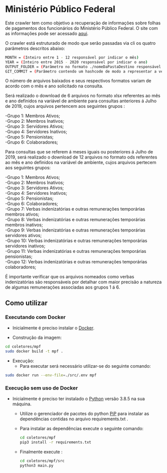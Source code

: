 # Ministério Público Federal

Este crawler tem como objetivo a recuperação de informações sobre folhas de pagamentos dos funcionários do Ministério Público Federal. O site com as informações pode ser acessado [aqui](http://www.transparencia.mpf.mp.br/conteudo/contracheque).

O crawler está estruturado de modo que serão passadas via cli os quatro parâmetros descritos abaixo:

```sh
MONTH = (Inteiro entre 1 - 12 responsável por indicar o mês)
YEAR = (Inteiro entre 2015 - 2020 responsável por indicar o ano)
OUTPUT_FOLDER = (Parâmetro no formato ./nomeDaPastaDestino responsável por indicar em qual diretório filho de src o download dos arquivos deve ser realizado, caso o diretório não exista ele será criado)
GIT_COMMIT = (Parâmetro contendo um hashcode de modo a representar a versão mais recente desse coletor. Obtêm-se pelo comando: $(git rev-list -1 HEAD))
```
O número de arquivos baixados e seus respectivos formatos variam de acordo com o mês e ano solicitado na consulta.

Será realizado o download de 6 arquivos no formato xlsx referentes ao mês e ano definidos na variável de ambiente para consultas anteriores á Julho de 2019, cujos arquivos pertencem aos seguintes grupos : 

 -Grupo 1: Membros Ativos;  
 -Grupo 2: Membros Inativos;  
 -Grupo 3: Servidores Ativos;  
 -Grupo 4: Servidores Inativos;  
 -Grupo 5: Pensionistas;  
 -Grupo 6: Colaboradores;  

Para consultas que se referem á meses iguais ou posteriores á Julho de 2019, será realizado o download de 12 arquivos no formato ods referentes ao mês e ano definidos na variável de ambiente, cujos arquivos pertecem aos seguintes grupos:

 -Grupo 1: Membros Ativos;  
 -Grupo 2: Membros Inativos;  
 -Grupo 3: Servidores Ativos;  
 -Grupo 4: Servidores Inativos;  
 -Grupo 5: Pensionistas;  
 -Grupo 6: Colaboradores;  
 -Grupo 7: Verbas indenizatórias e outras remunerações temporárias membros ativos;  
 -Grupo 8: Verbas indenizatórias e outras remunerações temporárias membros inativos;  
 -Grupo 9: Verbas indenizatórias e outras remunerações temporárias servidores ativos;  
 -Grupo 10: Verbas indenizatórias e outras remunerações temporárias servidores inativos;  
 -Grupo 11: Verbas indenizatórias e outras remunerações temporárias pensionistas;  
 -Grupo 12: Verbas indenizatórias e outras remunerações temporárias colaboradores;  

É importante verificar que os arquivos nomeados como verbas indenizatórias são responsáveis por detalhar com maior precisão a natureza de algumas remunerações associadas aos grupos 1 á 6.

## Como utilizar 

### Executando com Docker

- Inicialmente é preciso instalar o [Docker](https://docs.docker.com/install/).

- Construção da imagem:

```sh
cd coletores/mpf
sudo docker build -t mpf .
``` 
- Execução:  
    - Para executar será necessário utilizar-se  do seguinte comando:   

```sh
sudo docker run --env-file=./src/.env mpf
```
### Execução sem uso de Docker 

- Inicialmente é preciso ter instalado o [Python](https://www.python.org/downloads/) versão 3.8.5 na sua máquina.
  - Utilize o gerenciador de pacotes do python [PiP](https://pypi.org/) para instalar as dependências contidas no arquivo requirements.txt .
  - Para instalar as dependências execute o seguinte comando:

    ```sh
    cd coletores/mpf 
    pip3 install -r requirements.txt
    ```
  - Finalmente execute :

    ```sh
    cd coletores/mpf/src
    python3 main.py
    ```











